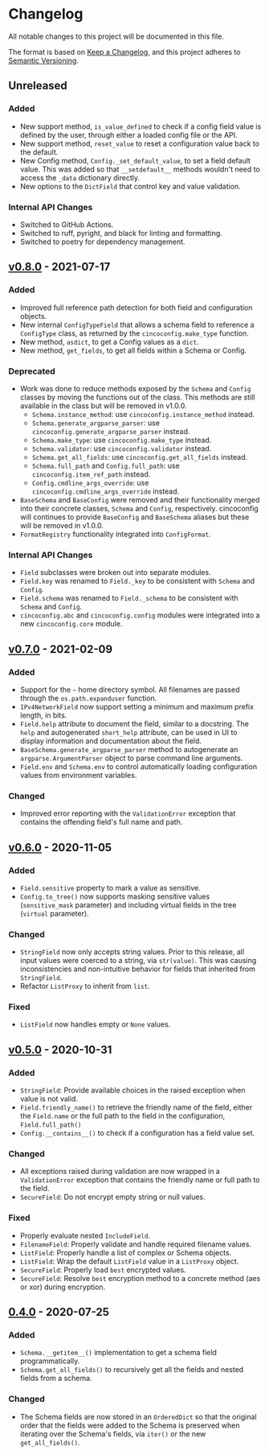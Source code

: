 # Changelog

All notable changes to this project will be documented in this file.

The format is based on [Keep a Changelog](https://keepachangelog.com/en/1.0.0/), and this project
adheres to [Semantic Versioning](https://semver.org/spec/v2.0.0.html).

## Unreleased
### Added
- New support method, `is_value_defined` to check if a config field value is defined by the user,
  through either a loaded config file or the API.
- New support method, `reset_value` to reset a configuration value back to the default.
- New Config method, `Config._set_default_value`, to set a field default value. This was added so
  that `__setdefault__` methods wouldn't need to access the `_data` dictionary directly.
- New options to the `DictField` that control key and value validation.

### Internal API Changes
- Switched to GitHub Actions.
- Switched to ruff, pyright, and black for linting and formatting.
- Switched to poetry for dependency management.


## [v0.8.0](https://github.com/ameily/cincoconfig/releases/tag/v0.8.0) - 2021-07-17
### Added
- Improved full reference path detection for both field and configuration objects.
- New internal `ConfigTypeField` that allows a schema field to reference a `ConfigType` class, as
  returned by the `cincoconfig.make_type` function.
- New method, `asdict`, to get a Config values as a `dict`.
- New method, `get_fields`, to get all fields within a Schema or Config.

### Deprecated
- Work was done to reduce methods exposed by the `Schema` and `Config` classes by moving the
  functions out of the class. This methods are still available in the class but will be removed
  in v1.0.0.
  - `Schema.instance_method`: use `cincoconfig.instance_method` instead.
  - `Schema.generate_argparse_parser`: use `cincoconfig.generate_argparse_parser` instead.
  - `Schema.make_type`: use `cincoconfig.make_type` instead.
  - `Schema.validator`: use `cincoconfig.validator` instead.
  - `Schema.get_all_fields`: use `cincoconfig.get_all_fields` instead.
  - `Schema.full_path` and `Config.full_path`: use `cincoconfig.item_ref_path` instead.
  - `Config.cmdline_args_override`: use `cincoconfig.cmdline_args_override` instead.
- `BaseSchema` and `BaseConfig` were removed and their functionality merged into their concrete
  classes, `Schema` and `Config`, respectively. cincoconfig will continues to provide `BaseConfig`
  and `BaseSchema` aliases but these will be removed in v1.0.0.
- `FormatRegistry` functionality integrated into `ConfigFormat`.

### Internal API Changes
- `Field` subclasses were broken out into separate modules.
- `Field.key` was renamed to `Field._key` to be consistent with `Schema` and `Config`.
- `Field.schema` was renamed to `Field._schema` to be consistent with `Schema` and `Config`.
- `cincoconfig.abc` and `cincoconfig.config` modules were integrated into a new `cincoconfig.core`
  module.



## [v0.7.0](https://github.com/ameily/cincoconfig/releases/tag/v0.7.0) - 2021-02-09
### Added
- Support for the `~` home directory symbol. All filenames are passed through the
  `os.path.expanduser` function.
- `IPv4NetworkField` now support setting a minimum and maximum prefix length, in bits.
- `Field.help` attribute to document the field, similar to a docstring. The `help` and
  autogenerated `short_help` attribute, can be used in UI to display information and
  documentation about the field.
- `BaseSchema.generate_argparse_parser` method to autogenerate an `argparse.ArgumentParser`
  object to parse command line arguments.
- `Field.env` and `Schema.env` to control automatically loading configuration values from
  environment variables.

### Changed
- Improved error reporting with the `ValidationError` exception that contains the offending
  field's full name and path.


## [v0.6.0](https://github.com/ameily/cincoconfig/releases/tag/v0.6.0) - 2020-11-05
### Added
- `Field.sensitive` property to mark a value as sensitive.
- `Config.to_tree()` now supports masking sensitive values (`sensitive_mask` parameter) and
  including virtual fields in the tree (`virtual` parameter).

### Changed
- `StringField` now only accepts string values. Prior to this release, all input values were
  coerced to a string, via `str(value)`. This was causing inconsistencies and non-intuitive
  behavior for fields that inherited from `StringField`.
- Refactor `ListProxy` to inherit from `list`.

### Fixed
- `ListField` now handles empty or `None` values.


## [v0.5.0](https://github.com/ameily/cincoconfig/releases/tag/v0.5.0) - 2020-10-31
### Added
- `StringField`: Provide available choices in the raised exception when value is not valid.
- `Field.friendly_name()` to retrieve the friendly name of the field, either the `Field.name` or
  the full path to the field in the configuration, `Field.full_path()`
- `Config.__contains__()` to check if a configuration has a field value set.


### Changed
- All exceptions raised during validation are now wrapped in a `ValidationError` exception that
  contains the friendly name or full path to the field.
- `SecureField`: Do not encrypt empty string or null values.


### Fixed
- Properly evaluate nested `IncludeField`.
- `FilenameField`: Properly validate and handle required filename values.
- `ListField`: Properly handle a list of complex or Schema objects.
- `ListField`: Wrap the default `ListField` value in a `ListProxy` object.
- `SecureField`: Properly load `best` encrypted values.
- `SecureField`: Resolve `best` encryption method to a concrete method (aes or xor) during
  encryption.


## [0.4.0](https://github.com/ameily/cincoconfig/releases/tag/v0.4.0) - 2020-07-25
### Added
- `Schema.__getitem__()` implementation to get a schema field programmatically.
- `Schema.get_all_fields()` to recursively get all the fields and nested fields from a schema.

### Changed
- The Schema fields are now stored in an `OrderedDict` so that the original order that the fields
  were added to the Schema is preserved when iterating over the Schema's fields, via `iter()` or
  the new `get_all_fields()`.
